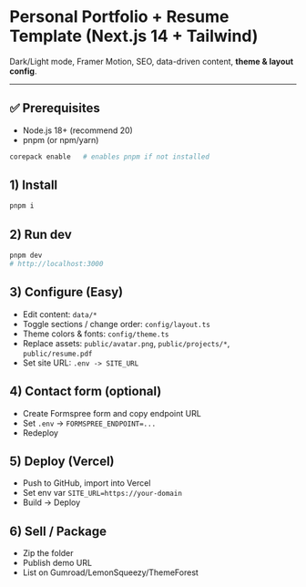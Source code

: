 # Personal Portfolio + Resume Template (Next.js 14 + Tailwind)
Dark/Light mode, Framer Motion, SEO, data-driven content, **theme & layout config**.

---

## ✅ Prerequisites
- Node.js 18+ (recommend 20)
- pnpm (or npm/yarn)

```bash
corepack enable   # enables pnpm if not installed
```

## 1) Install
```bash
pnpm i
```

## 2) Run dev
```bash
pnpm dev
# http://localhost:3000
```

## 3) Configure (Easy)
- Edit content: `data/*`
- Toggle sections / change order: `config/layout.ts`
- Theme colors & fonts: `config/theme.ts`
- Replace assets: `public/avatar.png`, `public/projects/*`, `public/resume.pdf`
- Set site URL: `.env -> SITE_URL`

## 4) Contact form (optional)
- Create Formspree form and copy endpoint URL
- Set `.env` -> `FORMSPREE_ENDPOINT=...`
- Redeploy

## 5) Deploy (Vercel)
- Push to GitHub, import into Vercel
- Set env var `SITE_URL=https://your-domain`
- Build → Deploy

## 6) Sell / Package
- Zip the folder
- Publish demo URL
- List on Gumroad/LemonSqueezy/ThemeForest